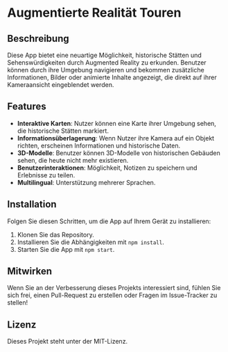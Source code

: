 # Augmentierte Realität Touren

## Beschreibung
Diese App bietet eine neuartige Möglichkeit, historische Stätten und Sehenswürdigkeiten durch Augmented Reality zu erkunden. Benutzer können durch ihre Umgebung navigieren und bekommen zusätzliche Informationen, Bilder oder animierte Inhalte angezeigt, die direkt auf ihrer Kameraansicht eingeblendet werden.

## Features
- **Interaktive Karten**: Nutzer können eine Karte ihrer Umgebung sehen, die historische Stätten markiert.
- **Informationsüberlagerung**: Wenn Nutzer ihre Kamera auf ein Objekt richten, erscheinen Informationen und historische Daten.
- **3D-Modelle**: Benutzer können 3D-Modelle von historischen Gebäuden sehen, die heute nicht mehr existieren.
- **Benutzerinteraktionen**: Möglichkeit, Notizen zu speichern und Erlebnisse zu teilen.
- **Multilingual**: Unterstützung mehrerer Sprachen.

## Installation
Folgen Sie diesen Schritten, um die App auf Ihrem Gerät zu installieren:
1. Klonen Sie das Repository.
2. Installieren Sie die Abhängigkeiten mit `npm install`.
3. Starten Sie die App mit `npm start`.

## Mitwirken
Wenn Sie an der Verbesserung dieses Projekts interessiert sind, fühlen Sie sich frei, einen Pull-Request zu erstellen oder Fragen im Issue-Tracker zu stellen!

## Lizenz
Dieses Projekt steht unter der MIT-Lizenz.
